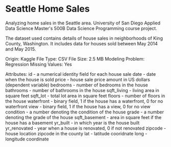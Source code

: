 # Seattle Home Sales
Analyzing home sales in the Seattle area. University of San Diego Applied Data Science Master's 500B Data Science Programming course project. 

The dataset used contains details of house sales in neighborhoods of King County, Washington. 
It includes data for houses sold between May 2014 and May 2015.  

Origin: Kaggle 
File Type: CSV
File Size: 2.5 MB
Modeling Problem: Regression
Missing Values: Yes

Attributes:
id - a numerical identity field for each house sale
date - date when the house is sold
price - house sale price amount in US dollars (dependent variable)
bedrooms - number of bedrooms in the house
bathrooms - number of bathrooms in the house
sqft_living - living area in square feet
sqft_lot - total lot area in square feet
floors - number of floors in the house
waterfront - binary field, 1 if the house has a waterfront, 0 for no waterfront
view - binary field, 1 if the house has a view, 0 for no view
condition - a number denoting the condition of the house
grade - a number denoting the grade of the house
sqft_basement - area in square feet if the house has a basement
yr_built - in which year is the house built
yr_renovated - year when a house is renovated, 0 if not renovated
zipcode - house location zipcode in the county
lat - latitude cooridnate 
long - longitude coordinate
